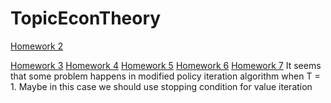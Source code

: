 TopicEconTheory
===============
[Homework 2](http://nbviewer.ipython.org/github/roy1312/TopicEconTheory/blob/master/TopicinEcon_Homework2.ipynb)

[Homework 3](http://nbviewer.ipython.org/github/roy1312/TopicEconTheory/blob/master/Homework3.ipynb)
[Homework 4](http://nbviewer.ipython.org/github/roy1312/TopicEconTheory/blob/master/Homework4.ipynb)
[Homework 5](http://nbviewer.ipython.org/github/roy1312/TopicEconTheory/blob/master/Homework5.ipynb)
[Homework 6](http://nbviewer.ipython.org/github/roy1312/TopicEconTheory/blob/master/Homework6.ipynb)
[Homework 7](http://nbviewer.ipython.org/github/roy1312/TopicEconTheory/blob/master/Homework7.ipynb)
It seems that some problem happens in modified policy iteration
algorithm when T = 1. Maybe in this case we should use stopping
condition for value iteration

